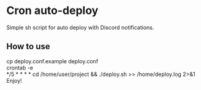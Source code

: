 # Cron auto-deploy
Simple sh script for auto deploy with Discord notifications.<br>

## How to use 
cp deploy.conf.example deploy.conf <br>
crontab -e <br>
*/5 * * * * cd /home/user/project && ./deploy.sh >> /home/deploy.log 2>&1 <br>
Enjoy! <br>
